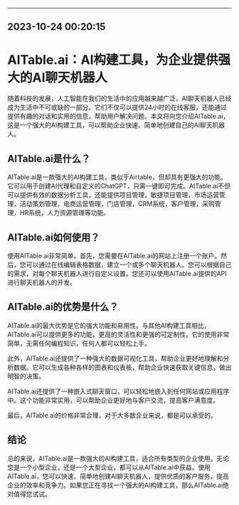 

---------------------------------------------
2023-10-24 00:20:15
---------------------------------------------

# AITable.ai：AI构建工具，为企业提供强大的AI聊天机器人

随着科技的发展，人工智能在我们的生活中的应用越来越广泛，AI聊天机器人已经成为生活中不可或缺的一部分。它们不仅可以提供24小时的在线客服，还能通过提供有趣的对话和实用的信息，帮助用户解决问题。本文将向您介绍AITable.ai，这是一个强大的AI构建工具，可以帮助企业快速、简单地创建自己的AI聊天机器人。

## AITable.ai是什么？

AITable.ai是一款强大的AI构建工具，类似于Airtable，但却具有更强大的功能。它可以用于创建AI代理和自定义的ChatGPT，只需一键即可完成。AITable.ai不但可以提供有效的数据分析工具，还能提供项目管理，敏捷项目管理，市场运营管理，活动策划管理，电商运营管理，门店管理，CRM系统，客户管理，采购管理，HR系统，人力资源管理等功能。

## AITable.ai如何使用？

使用AITable.ai非常简单。首先，您需要在AITable.ai的网站上注册一个账户。然后，您可以通过在线编辑表格数据，建立一个或多个聊天机器人。您可以根据自己的需求，对每个聊天机器人进行自定义设置。您还可以使用AITable.ai提供的API进行聊天机器人的开发。

## AITable.ai的优势是什么？

AITable.ai的最大优势是它的强大功能和易用性。与其他AI构建工具相比，AITable.ai可以提供更多的功能，更高的灵活性和更强的可定制性。它的使用非常简单，无需任何编程知识，任何人都可以轻松上手。

此外，AITable.ai还提供了一种强大的数据可视化工具，帮助企业更好地理解和分析数据。它可以生成各种各样的图表和仪表板，帮助企业快速获取关键信息，做出明智的决策。

AITable.ai还提供了一种嵌入式聊天窗口，可以轻松地嵌入到任何网站或应用程序中。这个功能非常实用，可以帮助企业更好地与客户交流，提高客户满意度。

最后，AITable.ai的价格非常合理，对于大多数企业来说，都是可以承受的。

## 结论

总的来说，AITable.ai是一款强大的AI构建工具，适合所有类型的企业使用。无论您是一个小型企业，还是一个大型企业，都可以从AITable.ai中获益。使用AITable.ai，您可以快速、简单地创建AI聊天机器人，提供优质的客户服务，提高企业的效率和竞争力。如果您正在寻找一个强大的AI构建工具，那么AITable.ai绝对值得您试试。